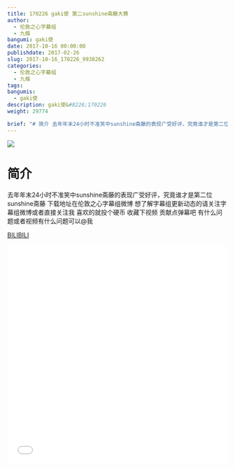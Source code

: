 ```yaml
---
title: 170226 gaki使 第二sunshine斋藤大赛
author: 
  - 伦敦之心字幕组
  - 九條
bangumi: gaki使
date: 2017-10-16 00:00:00
publishdate: 2017-02-26
slug: 2017-10-16_170226_9938262
categories: 
  - 伦敦之心字幕组
  - 九條
tags: 
bangumis: 
  - gaki使
description: gaki使&#8226;170226
weight: 29774

brief: "# 简介 去年年末24小时不准笑中sunshine斋藤的表现广受好评，究竟谁才是第二位sunshine斋藤 下载地址在伦敦之心字幕组微博 想了解字幕组更新动态的请关注字幕组微博或者直接关注我 喜欢的就投个硬币 收藏下视频 贡献点弹幕吧 有什么问题或者视频有什么问题可以@我"
---
```


![](https://i.imgur.com/DdMhNhx.jpg)

# 简介  
去年年末24小时不准笑中sunshine斋藤的表现广受好评，究竟谁才是第二位sunshine斋藤 下载地址在伦敦之心字幕组微博 想了解字幕组更新动态的请关注字幕组微博或者直接关注我 喜欢的就投个硬币 收藏下视频 贡献点弹幕吧
有什么问题或者视频有什么问题可以@我

  [BILIBILI](https://www.bilibili.com/video/av9938262/)


<div class="vcontainer">  <iframe class='video' src="//www.bilibili.com/blackboard/player.html?aid=9938262" width="100%" height="500" frameborder="0" allowfullscreen="allowfullscreen"></iframe></div>
